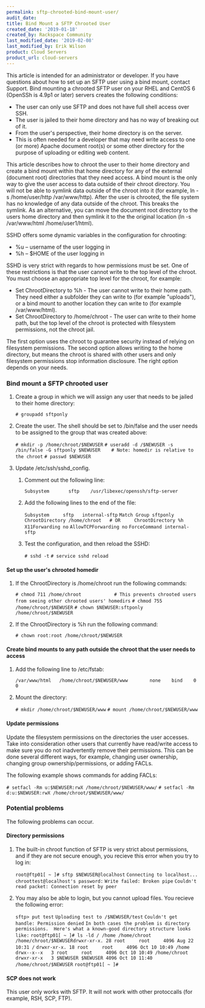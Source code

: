 ```yaml
---
permalink: sftp-chrooted-bind-mount-user/
audit_date:
title: Bind Mount a SFTP Chrooted User
created_date: '2019-01-18'
created_by: Rackspace Community
last_modified_date: '2019-02-08'
last_modified_by: Erik Wilson
product: Cloud Servers
product_url: cloud-servers
---
```


This article is intended for an administrator or developer. If you have questions about how to set up an SFTP user using a bind mount, contact Support.
Bind mounting a chrooted SFTP user on your RHEL and CentOS 6 (OpenSSh is 4.9p1 or later) servers creates the following conditions:

* The user can only use SFTP and does not have full shell access over SSH.
* The user is jailed to their home directory and has no way of breaking out of it.
* From the user's perspective, their home directory is on the server.
* This is often needed for a developer that may need write access to one (or more) Apache document root(s) or some other directory for the purpose of uploading or editing web content.

This article describes how to chroot the user to their home directory and create a bind mount within that home directory for any of the external (document root) directories that they need access.
A bind mount is the only way to give the user access to data outside of their chroot directory.
You will not be able to symlink data outside of the chroot into it (for example, ln -s /home/user/http /var/www/http).
After the user is chrooted, the file system has no knowledge of any data outside of the chroot. This breaks the symlink.
As an alternative, you can move the document root directory to the users home directory and then symlink it to the the original location (ln -s /var/www/html /home/user1/html).

SSHD offers some dynamic variables in the configuration for chrooting:
* %u – username of the user logging in
* %h – $HOME of the user logging in

SSHD is very strict with regards to how permissions must be set. One of these restrictions is that the user cannot write to the top level of the chroot.
You must choose an appropriate top level for the chroot, for example:
* Set ChrootDirectory to %h - The user cannot write to their home path. They need either a subfolder they can write to (for example "uploads"), or a bind mount to another location they can write to (for example /var/www/html).
* Set ChrootDirectory to /home/chroot - The user can write to their home path, but the top level of the chroot is protected with filesystem permissions, not the chroot jail.

The first option uses the chroot to guarantee security instead of relying on filesystem permissions.
The second option allows writing to the home directory, but means the chroot is shared with other users and only filesystem permissions stop information disclosure.
The right option depends on your needs.

### Bind mount a SFTP chrooted user

1. Create a group in which we will assign any user that needs to be jailed to their home directory:

   `# groupadd sftponly`

2. Create the user. The shell should be set to /bin/false and the user needs to be assigned to the group that was created above:

   `# mkdir -p /home/chroot/$NEWUSER`
   `# useradd -d /$NEWUSER -s /bin/false -G sftponly $NEWUSER    # Note: homedir is relative to the chroot`
   `# passwd $NEWUSER`

3. Update /etc/ssh/sshd_config.

    1. Comment out the following line:

       `Subsystem       sftp    /usr/libexec/openssh/sftp-server`

    2. Add the following lines to the end of the file:

       `Subsystem     sftp   internal-sftp`
       `Match Group sftponly`
       `ChrootDirectory /home/chroot   # OR     ChrootDirectory %h`
       `X11Forwarding no`
       `AllowTCPForwarding no`
       `ForceCommand internal-sftp`

    3. Test the configuration, and then reload the SSHD:

       `# sshd -t`
       `# service sshd reload`

#### Set up the user's chrooted homedir

1. If the ChrootDirectory is /home/chroot run the following commands:

   `# chmod 711 /home/chroot            # This prevents chrooted users from seeing other chrooted users' homedirs`
   `# chmod 755 /home/chroot/$NEWUSER`
   `# chown $NEWUSER:sftponly /home/chroot/$NEWUSER`

2. If the ChrootDirectory is %h run the following command:

   `# chown root:root /home/chroot/$NEWUSER`

#### Create bind mounts to any path outside the chroot that the user needs to access

1. Add the following line to /etc/fstab:

   `/var/www/html   /home/chroot/$NEWUSER/www        none    bind    0 0`

2. Mount the directory:

   `# mkdir /home/chroot/$NEWUSER/www`
   `# mount /home/chroot/$NEWUSER/www`

#### Update permissions

Update the filesystem permissions on the directories the user accesses.
Take into consideration other users that currently have read/write access to make sure you
do not inadvertently remove their permissions. This can be done several different ways, for example,
changing user ownership, changing group ownership/permissions, or adding FACLs.

The following example shows commands for adding FACLs:

`# setfacl -Rm u:$NEWUSER:rwX /home/chroot/$NEWUSER/www/`
`# setfacl -Rm d:u:$NEWUSER:rwX /home/chroot/$NEWUSER/www/`

### Potential problems

The following problems can occur.

#### Directory permissions

1. The built-in chroot function of SFTP is very strict about permissions, and if
   they are not secure enough, you recieve this error when you try to log in:

   `root@ftp01[ ~ ]# sftp $NEWUSER@localhost`
   `Connecting to localhost...`
   `chroottest@localhost's password:`
   `Write failed: Broken pipe`
   `Couldn't read packet: Connection reset by peer`

2. You may also be able to login, but you cannot upload files. You recieve the
   following error:

    `sftp> put test`
    `Uploading test to /$NEWUSER/test`
    `Couldn't get handle: Permission denied`
    `In both cases the problem is directory permissions.  Here's what a known-good directory structure looks like:`
    `root@ftp01[ ~ ]# ls -ld / /home /home/chroot /home/chroot/$NEWUSERdrwxr-xr-x. 28 root     root     4096 Aug 22 10:31 /`
    `drwxr-xr-x. 18 root     root     4096 Oct 10 10:49 /home`
    `drwx--x--x   3 root     root     4096 Oct 10 10:49 /home/chroot`
    `drwxr-xr-x   3 $NEWUSER $NEWUSER 4096 Oct 10 11:40 /home/chroot/$NEWUSER`
    `root@ftp01[ ~ ]#`

#### SCP does not work

This user only works with SFTP. It will not work with other protoccalls (for example,
RSH, SCP, FTP).

